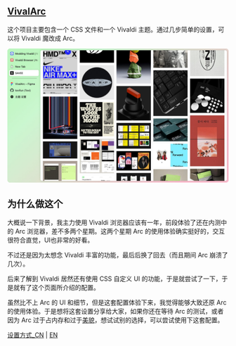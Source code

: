 ## [VivalArc](https://vivalarc.tovi.fun)
这个项目主要包含一个 CSS 文件和一个 Vivaldi 主题。通过几步简单的设置，可以将 Vivaldi 魔改成 Arc。

![截屏预览](assets/vivalarc_screenshot.jpg)

## 为什么做这个

大概说一下背景，我主力使用 Vivaldi 浏览器应该有一年，前段体验了还在内测中的 Arc 浏览器，差不多两个星期。这两个星期 Arc 的使用体验确实挺好的，交互很符合直觉，UI也非常的好看。

不过还是因为太想念 Vivaldi 丰富的功能，最后后换了回去（而且期间 Arc 崩溃了几次）。

后来了解到 Vivaldi 居然还有使用 CSS 自定义 UI 的功能，于是就尝试了一下，于是就有了这个页面所介绍的配置。

虽然比不上 Arc 的 UI 和细节，但是这套配置体验下来，我觉得能够大致还原 Arc 的使用体验。于是想将这套设置分享给大家，如果你还在等待 Arc 的测试，或者因为 Arc 过于占内存和过于[美貌](https://type.cyhsu.xyz/2022/08/arc/)，想试试别的选择，可以尝试使用下这套配置。

[设置方式_CN](doc_将Vivaldi配置成Arc.md) | [EN](doc_configure-vivaldi.md)
